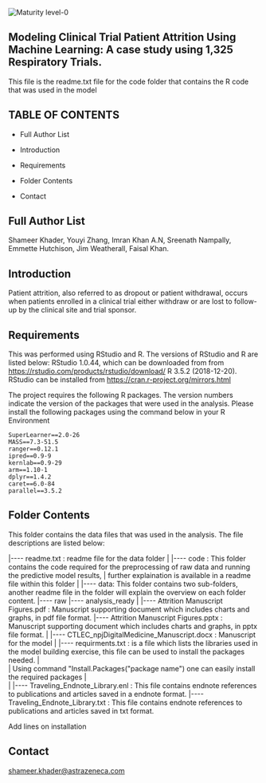 ![Maturity level-0](https://img.shields.io/badge/Maturity%20Level-ML--0-red)

Modeling Clinical Trial Patient Attrition Using Machine Learning: A case study using 1,325 Respiratory Trials.
---------------------------------------------------------------------------------------------------------------
This file is the readme.txt file for the code folder that contains the R code that was used in the model


TABLE OF CONTENTS
-----------------

* Full Author List

* Introduction

* Requirements

* Folder Contents

* Contact

Full Author List
----------------
Shameer Khader, Youyi Zhang, Imran Khan A.N, 
Sreenath Nampally, Emmette Hutchison, Jim Weatherall, Faisal Khan.


Introduction
------------
Patient attrition, also referred to as dropout or patient withdrawal, occurs when patients enrolled 
in a clinical trial either withdraw or are lost to follow-up by the clinical site and trial sponsor.


Requirements
------------
This was performed using RStudio and R. The versions of RStudio and R are listed below:
RStudio 1.0.44, which can be downloaded from from https://rstudio.com/products/rstudio/download/ 
R 3.5.2 (2018-12-20). RStudio can be installed from https://cran.r-project.org/mirrors.html

The project requires the following R packages. The version numbers indicate the version of the packages 
that were used in the analysis. Please install the following packages using the command below in your R
Environment

	SuperLearner==2.0-26
	MASS==7.3-51.5
	ranger==0.12.1
	ipred==0.9-9
	kernlab==0.9-29
	arm==1.10-1
	dplyr==1.4.2
	caret==6.0-84
	parallel==3.5.2

Folder Contents
----------------
This folder contains the data files that was used in the analysis. The file descriptions are listed below:

|---- readme.txt :  readme file for the data folder
|
|---- code : This folder contains the code required for the preprocessing of raw data and running the predictive model results,
|			 further explaination is available in a readme file within this folder
|
|---- data:  This folder contains two sub-folders, another readme file in the folder will explain the overview on each folder content.
		|---- raw
		|---- analysis_ready
|
|---- Attrition Manuscript Figures.pdf : Manuscript supporting document which includes charts and graphs, in pdf file format.
|---- Attrition Manuscript Figures.pptx : Manuscript supporting document which includes charts and graphs, in pptx file format.
|
|---- CTLEC_npjDigitalMedicine_Manuscript.docx : Manuscript for the model
|
|---- requirments.txt : is a file which lists the libraries used in the model building exercise, this file can be used to install the packages needed.
|		
|		Using command "Install.Packages("package name") one can easily install the required packages
|		
|
|---- Traveling_Endnote_Library.enl : This file contains endnote references to publications and articles saved in a endnote format.
|---- Traveling_Endnote_Library.txt : This file contains endnote references to publications and articles saved in txt format.

Add lines on installation

Contact
--------
shameer.khader@astrazeneca.com
